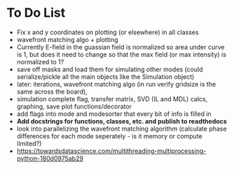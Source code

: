 # To Do List
- Fix x and y coordinates on plotting (or elsewhere) in all classes
- wavefront matching algo + plotting
- Currently E-field in the guassian field is normalized so area under curve is 1, but does it need to change so that the max field (or max intensity) is normalized to 1?
- save off masks and load them for simulating other modes (could serialize/pickle all the main objects like the Simulation object)
- later: iterations, wavefront matching algo (in run verify gridsize is the same across the board),
- simulation complete flag, transfer matrix, SVD (IL and MDL) calcs, graphing, save plot functions/decorator
- add flags into mode and modesorter that every bit of info is filled in
- **Add docstrings for functions, classes, etc. and publish to readthedocs**
- look into parallelizing the wavefront matching algorithm (calculate phase differences for each mode seperately - is it memory or compute limited?)
- https://towardsdatascience.com/multithreading-multiprocessing-python-180d0975ab29
